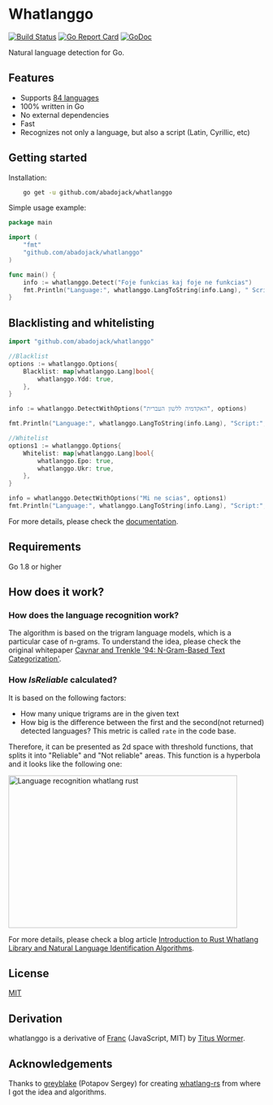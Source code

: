 # Whatlanggo

[![Build Status](https://travis-ci.org/abadojack/whatlanggo.svg?branch=master)](https://travis-ci.org/abadojack/whatlanggo)  [![Go Report Card](https://goreportcard.com/badge/github.com/abadojack/whatlanggo)](https://goreportcard.com/report/github.com/abadojack/whatlanggo)  [![GoDoc](https://godoc.org/github.com/abadojack/whatlanggo?status.png)](https://godoc.org/github.com/abadojack/whatlanggo)

Natural language detection for Go.
## Features
* Supports [84 languages](https://github.com/abadojack/whatlanggo/blob/master/SUPPORTED_LANGUAGES.md)
* 100% written in Go
* No external dependencies
* Fast
* Recognizes not only a language, but also a script (Latin, Cyrillic, etc)

## Getting started
Installation:
```sh
    go get -u github.com/abadojack/whatlanggo
```

Simple usage example:
```go
package main

import (
	"fmt"
	"github.com/abadojack/whatlanggo"
)

func main() {
	info := whatlanggo.Detect("Foje funkcias kaj foje ne funkcias")
	fmt.Println("Language:", whatlanggo.LangToString(info.Lang), " Script:", whatlanggo.Scripts[info.Script], " Confidence: ", info.Confidence)
}
```

## Blacklisting and whitelisting
```go
import "github.com/abadojack/whatlanggo"

//Blacklist
options := whatlanggo.Options{
	Blacklist: map[whatlanggo.Lang]bool{
		whatlanggo.Ydd: true,
	},
}

info := whatlanggo.DetectWithOptions("האקדמיה ללשון העברית", options)

fmt.Println("Language:", whatlanggo.LangToString(info.Lang), "Script:", whatlanggo.Scripts[info.Script])

//Whitelist
options1 := whatlanggo.Options{
	Whitelist: map[whatlanggo.Lang]bool{
		whatlanggo.Epo: true,
		whatlanggo.Ukr: true,
	},
}

info = whatlanggo.DetectWithOptions("Mi ne scias", options1)
fmt.Println("Language:", whatlanggo.LangToString(info.Lang), "Script:", whatlanggo.Scripts[info.Script])
```
For more details, please check the [documentation](https://godoc.org/github.com/abadojack/whatlanggo).

## Requirements
Go 1.8 or higher

## How does it work?

### How does the language recognition work?

The algorithm is based on the trigram language models, which is a particular case of n-grams.
To understand the idea, please check the original whitepaper [Cavnar and Trenkle '94: N-Gram-Based Text Categorization'](https://www.researchgate.net/publication/2375544_N-Gram-Based_Text_Categorization).

### How _IsReliable_ calculated?

It is based on the following factors:
* How many unique trigrams are in the given text
* How big is the difference between the first and the second(not returned) detected languages? This metric is called `rate` in the code base.

Therefore, it can be presented as 2d space with threshold functions, that splits it into "Reliable" and "Not reliable" areas.
This function is a hyperbola and it looks like the following one:

<img alt="Language recognition whatlang rust" src="https://raw.githubusercontent.com/abadojack/whatlanggo/master/images/whatlang_is_reliable.png" width="450" height="300" />

For more details, please check a blog article [Introduction to Rust Whatlang Library and Natural Language Identification Algorithms](https://www.greyblake.com/blog/2017-07-30-introduction-to-rust-whatlang-library-and-natural-language-identification-algorithms/).

## License
[MIT](https://github.com/abadojack/whatlanggo/blob/master/LICENSE)

## Derivation
whatlanggo is a derivative of [Franc](https://github.com/wooorm/franc) (JavaScript, MIT) by [Titus Wormer](https://github.com/wooorm).

## Acknowledgements
Thanks to [greyblake](https://github.com/greyblake) (Potapov Sergey) for creating [whatlang-rs](https://github.com/greyblake/whatlang-rs) from where I got the idea and algorithms.
